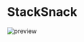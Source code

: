 # StackSnack
![preview](https://github.com/user-attachments/assets/c44f9cb9-b4fa-4b81-bcfd-3419ddf3c4fb)

